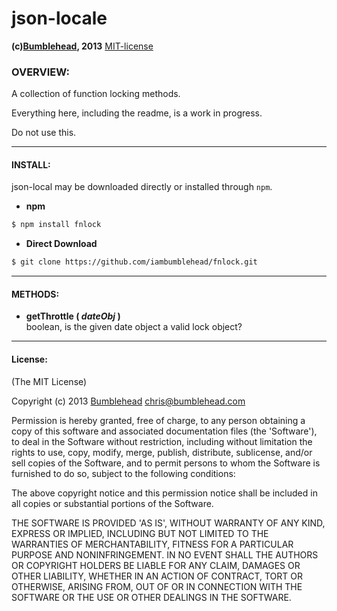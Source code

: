 json-locale
===========
**(c)[Bumblehead][0], 2013** [MIT-license](#license)

### OVERVIEW:

A collection of function locking methods.

Everything here, including the readme, is a work in progress.

Do not use this.

[0]: http://www.bumblehead.com                            "bumblehead"

---------------------------------------------------------
#### <a id="install"></a>INSTALL:

json-local may be downloaded directly or installed through `npm`.

 * **npm**   

 ```bash
 $ npm install fnlock
 ```

 * **Direct Download**
 
 ```bash  
 $ git clone https://github.com/iambumblehead/fnlock.git
 ```

---------------------------------------------------------
#### <a id="methods">METHODS:


 - **getThrottle ( _dateObj_ )**  
   boolean, is the given date object a valid lock object?
 
 
---------------------------------------------------------

#### <a id="license">License:

(The MIT License)

Copyright (c) 2013 [Bumblehead][0] <chris@bumblehead.com>

Permission is hereby granted, free of charge, to any person obtaining a copy of this software and associated documentation files (the 'Software'), to deal in the Software without restriction, including without limitation the rights to use, copy, modify, merge, publish, distribute, sublicense, and/or sell copies of the Software, and to permit persons to whom the Software is furnished to do so, subject to the following conditions:

The above copyright notice and this permission notice shall be included in all copies or substantial portions of the Software.

THE SOFTWARE IS PROVIDED 'AS IS', WITHOUT WARRANTY OF ANY KIND, EXPRESS OR IMPLIED, INCLUDING BUT NOT LIMITED TO THE WARRANTIES OF MERCHANTABILITY, FITNESS FOR A PARTICULAR PURPOSE AND NONINFRINGEMENT. IN NO EVENT SHALL THE AUTHORS OR COPYRIGHT HOLDERS BE LIABLE FOR ANY CLAIM, DAMAGES OR OTHER LIABILITY, WHETHER IN AN ACTION OF CONTRACT, TORT OR OTHERWISE, ARISING FROM, OUT OF OR IN CONNECTION WITH THE SOFTWARE OR THE USE OR OTHER DEALINGS IN THE SOFTWARE.